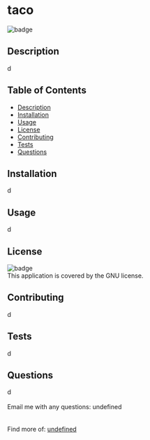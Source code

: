 
<h1>taco </h1>

![badge](https://img.shields.io/badge/license-GNU-blue)<br />

## <h2>Description</h2>
 d

## Table of Contents
- [Description](#description)
- [Installation](#installation)
- [Usage](#usage)
- [License](#license)
- [Contributing](#contributing)
- [Tests](#tests)
- [Questions](#questions)

## Installation
 d

## Usage
 d

## License
![badge](https://img.shields.io/badge/license-GNU-brightgreen)
<br />
This application is covered by the GNU license. 

## Contributing
 d

## Tests
 d

## <h2 >Questions</h2>
 d<br />
 <br />
 Email me with any questions: undefined<br /><br />
<br />
Find more of: [undefined](https://github.com/undefined)<br />



  